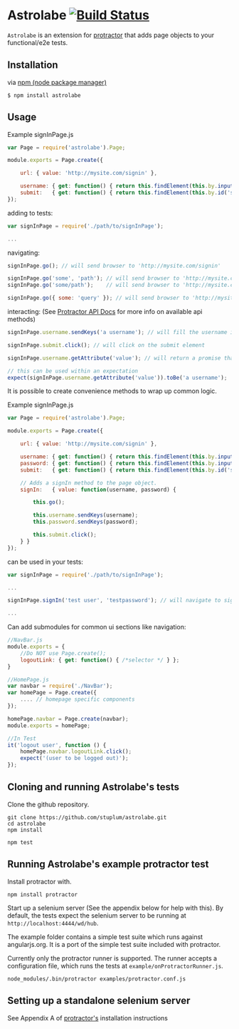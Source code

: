 Astrolabe [![Build Status](https://travis-ci.org/stuplum/astrolabe.png?branch=master)](https://travis-ci.org/stuplum/astrolabe)
=========

`Astrolabe` is an extension for [protractor](https://github.com/juliemr/protractor) that adds page objects to your functional/e2e tests.

Installation
------------

via [npm (node package manager)](http://github.com/isaacs/npm)

    $ npm install astrolabe


Usage
-----

Example signInPage.js

``` js
var Page = require('astrolabe').Page;

module.exports = Page.create({

    url: { value: 'http://mysite.com/signin' },

    username: { get: function() { return this.findElement(this.by.input('username')); } }, // finds an input element with the name 'username'
    submit:   { get: function() { return this.findElement(this.by.id('submit')); } }       // finds an element with the id 'submit'
});
```

adding to tests:

``` js
var signInPage = require('./path/to/signInPage');

...
```

navigating:

``` js
signInPage.go(); // will send browser to 'http://mysite.com/signin'

signInPage.go('some', 'path'); // will send browser to 'http://mysite.com/signin/some/path'
signInPage.go('some/path');    // will send browser to 'http://mysite.com/signin/some/path'

signInPage.go({ some: 'query' }); // will send browser to 'http://mysite.com/signin?some=query'
```

interacting: (See [Protractor API Docs](https://github.com/angular/protractor/blob/master/docs/api.md) for more info on available api methods)

``` js
signInPage.username.sendKeys('a username'); // will fill the username input with the text 'a username'

signInPage.submit.click(); // will click on the submit element
```

``` js
signInPage.username.getAttribute('value'); // will return a promise that is resolved with the value of the text field, in this case 'a username'

// this can be used within an expectation
expect(signInPage.username.getAttribute('value')).toBe('a username');
```

It is possible to create convenience methods to wrap up common logic.

Example signInPage.js

``` js
var Page = require('astrolabe').Page;

module.exports = Page.create({

    url: { value: 'http://mysite.com/signin' },

    username: { get: function() { return this.findElement(this.by.input('username')); } },
    password: { get: function() { return this.findElement(this.by.input('password')); } },
    submit:   { get: function() { return this.findElement(this.by.id('submit')); } },

    // Adds a signIn method to the page object.
    signIn:   { value: function(username, password) {

        this.go();

        this.username.sendKeys(username);
        this.password.sendKeys(password);

        this.submit.click();
    } }
});
```

can be used in your tests:

``` js
var signInPage = require('./path/to/signInPage');

...

signInPage.signIn('test user', 'testpassword'); // will navigate to sign in page, enter username and password then click submit.

...
```

Can add submodules for common ui sections like navigation:

``` js
//NavBar.js
module.exports = {
    //Do NOT use Page.create();
    logoutLink: { get: function() { /*selector */ } };
}

//HomePage.js
var navbar = require('./NavBar');
var homePage = Page.create({
    .... // homepage specific components
});

homePage.navbar = Page.create(navbar);
module.exports = homePage;

//In Test
it('logout user', function () {
    homePage.navbar.logoutLink.click();
    expect('(user to be logged out)');
});
```
Cloning and running Astrolabe's tests
-------------------------------------
Clone the github repository.

    git clone https://github.com/stuplum/astrolabe.git
    cd astrolabe
    npm install

    npm test


Running Astrolabe's example protractor test
-------------------------------------------

Install protractor with.

    npm install protractor

Start up a selenium server (See the appendix below for help with this). By default, the tests expect the selenium server to be running at `http://localhost:4444/wd/hub`.

The example folder contains a simple test suite which runs against angularjs.org. It is a port of the simple test suite included with protractor.

Currently only the protractor runner is supported. The runner accepts a configuration file, which runs the tests at `example/onProtractorRunner.js`.

    node_modules/.bin/protractor examples/protractor.conf.js


Setting up a standalone selenium server
---------------------------------------

See Appendix A of [protractor's](https://github.com/juliemr/protractor) installation instructions

